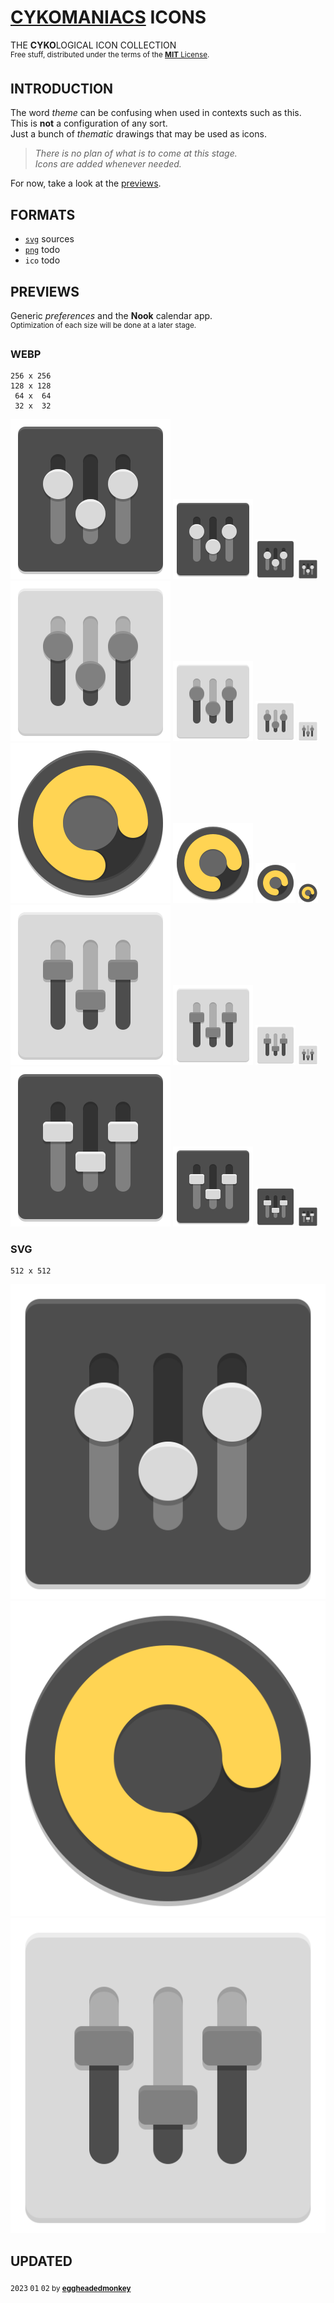 # [CYKOMANIACS](https://github.com/cykomaniacs) ICONS

THE **CYKO**LOGICAL ICON COLLECTION\
<sup>Free stuff, distributed under the terms of the [**MIT** License](LICENSE).</sup>

## INTRODUCTION

The word *theme* can be confusing when used in contexts such as this.\
This is **not** a configuration of any sort.\
Just a bunch of *thematic* drawings that may be used as icons.

> *There is no plan of what is to come at this stage.*\
> *Icons are added whenever needed.*

For now, take a look at the [previews](#previews).

## FORMATS

- [`svg`](#svg) sources
- [`png`](#webp) todo
- `ico` todo

## PREVIEWS

Generic *preferences* and the **Nook** calendar app.\
<sup>Optimization of each size will be done at a later stage.</sup>

### WEBP

```
256 x 256
128 x 128
 64 x  64
 32 x  32
```

![256](https://github.com/cyko-hub/icons/blob/7129efe05a65f13344361c404849128746bdf6d3/web/cyko.preferences.bnw.b.256.webp)
![128](https://github.com/cyko-hub/icons/blob/7129efe05a65f13344361c404849128746bdf6d3/web/cyko.preferences.bnw.b.128.webp)
![064](https://github.com/cyko-hub/icons/blob/7129efe05a65f13344361c404849128746bdf6d3/web/cyko.preferences.bnw.b.64.webp)
![032](https://github.com/cyko-hub/icons/blob/7129efe05a65f13344361c404849128746bdf6d3/web/cyko.preferences.bnw.b.32.webp)\
![256](https://github.com/cyko-hub/icons/blob/7129efe05a65f13344361c404849128746bdf6d3/web/cyko.preferences.bnw.w.256.webp)
![128](https://github.com/cyko-hub/icons/blob/7129efe05a65f13344361c404849128746bdf6d3/web/cyko.preferences.bnw.w.128.webp)
![064](https://github.com/cyko-hub/icons/blob/7129efe05a65f13344361c404849128746bdf6d3/web/cyko.preferences.bnw.w.64.webp)
![032](https://github.com/cyko-hub/icons/blob/7129efe05a65f13344361c404849128746bdf6d3/web/cyko.preferences.bnw.w.32.webp)\
![256](https://github.com/cyko-hub/icons/blob/7129efe05a65f13344361c404849128746bdf6d3/web/cyko.app.nook.256.webp)
![128](https://github.com/cyko-hub/icons/blob/7129efe05a65f13344361c404849128746bdf6d3/web/cyko.app.nook.128.webp)
![064](https://github.com/cyko-hub/icons/blob/7129efe05a65f13344361c404849128746bdf6d3/web/cyko.app.nook.64.webp)
![032](https://github.com/cyko-hub/icons/blob/7129efe05a65f13344361c404849128746bdf6d3/web/cyko.app.nook.32.webp)\
![256](https://github.com/cyko-hub/icons/blob/0b2ad1253f016246803a6e28c408825a0c3d23f6/web/cyko.preferences.bnw.w.alt.256.webp)
![128](https://github.com/cyko-hub/icons/blob/0b2ad1253f016246803a6e28c408825a0c3d23f6/web/cyko.preferences.bnw.w.alt.128.webp)
![064](https://github.com/cyko-hub/icons/blob/0b2ad1253f016246803a6e28c408825a0c3d23f6/web/cyko.preferences.bnw.w.alt.64.webp)
![032](https://github.com/cyko-hub/icons/blob/0b2ad1253f016246803a6e28c408825a0c3d23f6/web/cyko.preferences.bnw.w.alt.32.webp)\
![256](https://github.com/cyko-hub/icons/blob/7129efe05a65f13344361c404849128746bdf6d3/web/cyko.preferences.bnw.b.alt.256.webp)
![128](https://github.com/cyko-hub/icons/blob/7129efe05a65f13344361c404849128746bdf6d3/web/cyko.preferences.bnw.b.alt.128.webp)
![064](https://github.com/cyko-hub/icons/blob/7129efe05a65f13344361c404849128746bdf6d3/web/cyko.preferences.bnw.b.alt.64.webp)
![032](https://github.com/cyko-hub/icons/blob/7129efe05a65f13344361c404849128746bdf6d3/web/cyko.preferences.bnw.b.alt.32.webp)

### SVG

```
512 x 512
```

![SVG](https://github.com/cyko-hub/icons/blob/0b2ad1253f016246803a6e28c408825a0c3d23f6/svg/512/general/cyko.preferences.bnw.b.svg)
![SVG](https://github.com/cyko-hub/icons/blob/0b2ad1253f016246803a6e28c408825a0c3d23f6/svg/512/apps/cyko.app.nook.svg)
![SVG](https://github.com/cyko-hub/icons/blob/0b2ad1253f016246803a6e28c408825a0c3d23f6/svg/512/general/cyko.preferences.bnw.w.alt.svg)

## UPDATED

<sub><kbd>2023</kbd> <kbd>01</kbd> <kbd>02</kbd> by [**eggheadedmonkey**](https://github.com/eggheadedmonkey)</sub>

